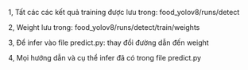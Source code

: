 1, Tất các các kết quả training được lưu trong: food_yolov8/runs/detect

2, Weight lưu trong: food_yolov8/runs/detect/train/weights

3, Để infer vào file predict.py: thay đổi đường dẫn đến weight

4, Mọi hướng dẫn và cụ thể infer đã có trong file predict.py
